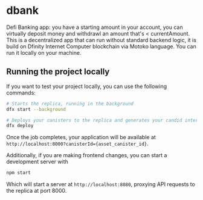 # dbank
Defi Banking app: you have a starting amount in your account, you can virtually deposit money and withdrawl an amount that's < currentAmount.
This is a decentralized app that can run without standard backend logic, it is build on Dfinity Internet Computer blockchain via Motoko language. You can run it locally on your machine.

## Running the project locally

If you want to test your project locally, you can use the following commands:

```bash
# Starts the replica, running in the background
dfx start --background

# Deploys your canisters to the replica and generates your candid interface
dfx deploy
```

Once the job completes, your application will be available at `http://localhost:8000?canisterId={asset_canister_id}`.

Additionally, if you are making frontend changes, you can start a development server with

```bash
npm start
```

Which will start a server at `http://localhost:8080`, proxying API requests to the replica at port 8000.
